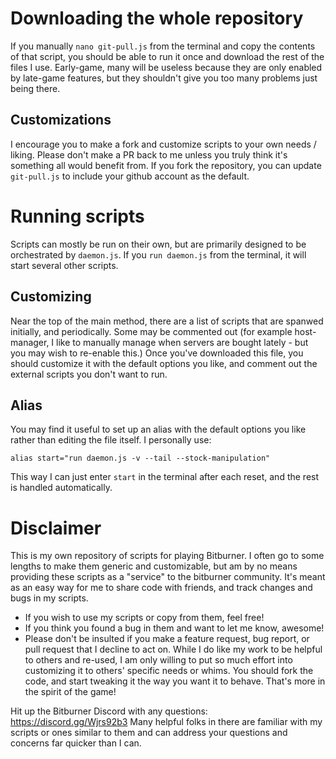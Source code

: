 # Downloading the whole repository

If you manually `nano git-pull.js` from the terminal and copy the contents of that script, you should be able to run it once and download the rest of the files I use. Early-game, many will be useless because they are only enabled by late-game features, but they shouldn't give you too many problems just being there.

## Customizations

I encourage you to make a fork and customize scripts to your own needs / liking. Please don't make a PR back to me unless you truly think it's something all would benefit from. If you fork the repository, you can update `git-pull.js` to include your github account as the default.

# Running scripts

Scripts can mostly be run on their own, but are primarily designed to be orchestrated by `daemon.js`. If you `run daemon.js` from the terminal, it will start several other scripts.

## Customizing
Near the top of the main method, there are a list of scripts that are spanwed initially, and periodically. Some may be commented out (for example host-manager, I like to manually manage when servers are bought lately - but you may wish to re-enable this.) Once you've downloaded this file, you should customize it with the default options you like, and comment out the external scripts you don't want to run.

## Alias

You may find it useful to set up an alias with the default options you like rather than editing the file itself. I personally use:

`alias start="run daemon.js -v --tail --stock-manipulation"`

This way I can just enter `start` in the terminal after each reset, and the rest is handled automatically.


# Disclaimer

This is my own repository of scripts for playing Bitburner.
I often go to some lengths to make them generic and customizable, but am by no means providing these scripts as a "service" to the bitburner community.
It's meant as an easy way for me to share code with friends, and track changes and bugs in my scripts.

- If you wish to use my scripts or copy from them, feel free!
- If you think you found a bug in them and want to let me know, awesome!
- Please don't be insulted if you make a feature request, bug report, or pull request that I decline to act on.
While I do like my work to be helpful to others and re-used, I am only willing to put so much effort into customizing it to others' specific needs or whims.
You should fork the code, and start tweaking it the way you want it to behave. That's more in the spirit of the game!

Hit up the Bitburner Discord with any questions: https://discord.gg/Wjrs92b3
Many helpful folks in there are familiar with my scripts or ones similar to them and can address your questions and concerns far quicker than I can.

